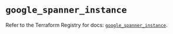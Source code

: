 # `google_spanner_instance`

Refer to the Terraform Registry for docs: [`google_spanner_instance`](https://registry.terraform.io/providers/hashicorp/google-beta/6.17.0/docs/resources/google_spanner_instance).
